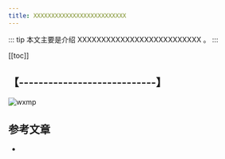```yaml
---
title: XXXXXXXXXXXXXXXXXXXXXXXXXX
---
```


::: tip
本文主要是介绍 XXXXXXXXXXXXXXXXXXXXXXXXXX 。
:::

[[toc]]

## 【----------------------------】
<img class= "zoom-custom-imgs" :src="$withBase('/assets/img/ac/rsintro/rssummary-1.png')" alt="wxmp">


## 参考文章
* 